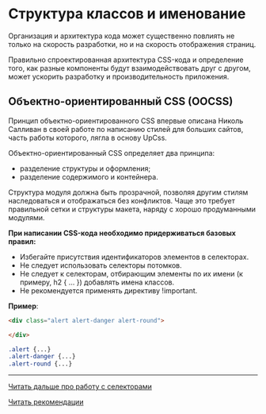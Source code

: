 # Структура классов и именование

Организация и архитектура кода может существенно повлиять не только на скорость разработки,
но и на скорость отображения страниц.

Правильно спроектированная архитектура CSS-кода и определение того, как разные компоненты
будут взаимодействовать друг с другом, может ускорить разработку и производительность приложения.


## Объектно-ориентированный CSS (OOCSS)

Принцип объектно-ориентированного CSS впервые описана Николь Салливан в своей работе
по написанию стилей для больших сайтов, часть работы которого, лягла в основу UpCss.

Объектно-ориентированный CSS определяет два принципа:
* разделение структуры и оформления;
* разделение содержимого и контейнера.

Структура модуля должна быть прозрачной, позволяя другим стилям наследоваться и отображаться без конфликтов.
Чаще это требует правильной сетки и структуры макета, наряду с хорошо продуманными модулями.

**При написании CSS-кода необходимо придерживаться базовых правил:**

* Избегайте присутствия идентификаторов элементов в селекторах.
* Не следует использовать селекторы потомков.
* Не следует к селекторам, отбирающим элементы по их имени (к примеру, h2 { … }) добавлять имена классов.
* Не рекомендуется применять директиву !important.

**Пример**:

```html
<div class="alert alert-danger alert-round">

</div>
```

```css
.alert {...}
.alert-danger {...}
.alert-round {...}
```

--------

[Читать дальше про работу с селекторами](./work-with-selectors.md)

[Читать рекомендации](./recommendations.md)